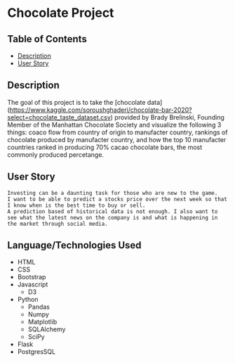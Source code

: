 # Chocolate Project

## Table of Contents
  * [Description](#Description)
  * [User Story](#User-Story)


  ## Description 
The goal of this project is to take the [chocolate data] (https://www.kaggle.com/soroushghaderi/chocolate-bar-2020?select=chocolate_taste_dataset.csv) provided by Brady Brelinski, Founding Member of the Manhattan Chocolate Society and visualize the following 3 things: coaco flow from country of origin to manufacter country, rankings of chocolate produced by manufacter country, and how the top 10 manufacter countries ranked in producing 70% cacao chocolate bars, the most commonly produced percetange. 


## User Story
```
Investing can be a daunting task for those who are new to the game.
I want to be able to predict a stocks price over the next week so that I know when is the best time to buy or sell.
A prediction based of historical data is not enough. I also want to see what the latest news on the company is and what is happening in the market through social media. 
```


## Language/Technologies Used
* HTML
* CSS
* Bootstrap
* Javascript
    * D3
* Python 
    * Pandas
    * Numpy
    * Matplotlib
    * SQLAlchemy
    * SciPy
* Flask
* PostgresSQL
